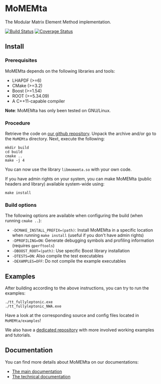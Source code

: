# MoMEMta

The Modular Matrix Element Method implementation.

[![Build Status](https://travis-ci.org/MoMEMta/MoMEMta.svg?branch=master)](https://travis-ci.org/MoMEMta/MoMEMta) [![Coverage Status](https://coveralls.io/repos/github/MoMEMta/MoMEMta/badge.svg?branch=master)](https://coveralls.io/github/MoMEMta/MoMEMta?branch=master)

## Install

### Prerequisites

MoMEMta depends on the following libraries and tools:
   * LHAPDF (>=6)
   * CMake (>=3.2)
   * Boost (>=1.54)
   * ROOT (>=5.34.09)
   * A C++11-capable compiler

**Note**: MoMEMta has only been tested on GNU/Linux.

### Procedure

Retrieve the code on [our github repository](https://github.com/MoMEMta/MoMEMta/releases). Unpack the
archive and/or go to the `MoMEMta` directory. Next, execute the following:
```
mkdir build
cd build
cmake ..
make -j 4
```
You can now use the library `libmomemta.so` with your own code.

If you have admin rights on your system, you can make MoMEMta (public headers and library) available system-wide using:
```
make install
```

### Build options

The following options are available when configuring the build (when running `cmake ..`):
   * `-DCMAKE_INSTALL_PREFIX=(path)`: Install MoMEMta in a specific location when running `make install` (useful if you don't have admin rights)
   * `-DPROFILING=ON`: Generate debugging symbols and profiling information (requires `gperftools`)
   * `-DBOOST_ROOT=(path)`: Use specific Boost library installation
   * `-DTESTS=ON`: Also compile the test executables
   * `-DEXAMPLES=OFF`: Do not compile the example executables

## Examples

After building according to the above instructions, you can try to run the examples:
```
./tt_fullyleptonic.exe
./tt_fullyleptonic_NWA.exe
```
Have a look at the corresponding source and config files located in `MoMEMta/examples`! 

We also have a [dedicated repository](https://github.com/MoMEMta/Tutorials) with more involved working examples and tutorials.

## Documentation

You can find more details about MoMEMta on our documentations:

 - [The main documentation](https://momemta.github.io)
 - [The technical documentation](https://momemta.github.io/MoMEMta/)
